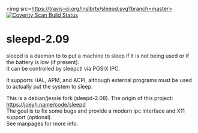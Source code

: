 <img src=https://travis-ci.org/lnslbrty/sleepd.svg?branch=master>
<a href="https://scan.coverity.com/projects/lnslbrty-sleepd">
  <img alt="Coverity Scan Build Status" src="https://scan.coverity.com/projects/11901/badge.svg"/>
</a>

sleepd-2.09
========

sleepd is a daemon to to put a machine to sleep if it is not being used or if the battery is low (if present). <br />
It can be controlled by sleepctl via POSIX IPC. <br />

It supports HAL, APM, and ACPI, although external programs must be used to actually put the system to sleep. <br />

This is a debian/jessie fork (sleepd-2.08). The origin of this project: https://joeyh.name/code/sleepd <br />
The goal is to fix some bugs and provide a modern ipc interface and X11 support (optional). <br />
See manpages for more info. <br />
